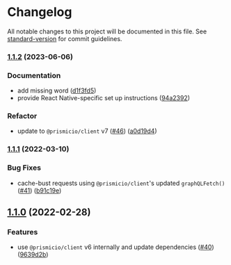 # Changelog

All notable changes to this project will be documented in this file. See [standard-version](https://github.com/conventional-changelog/standard-version) for commit guidelines.

### [1.1.2](https://github.com/prismicio/apollo-link-prismic/compare/v1.1.1...v1.1.2) (2023-06-06)


### Documentation

* add missing word ([d1f3fd5](https://github.com/prismicio/apollo-link-prismic/commit/d1f3fd5df3b43cfefd254d61d4c131bcb0f12b1f))
* provide React Native-specific set up instructions ([94a2392](https://github.com/prismicio/apollo-link-prismic/commit/94a239229d96d69eee8d4b21668f91aa950c312d))


### Refactor

* update to `@prismicio/client` v7 ([#46](https://github.com/prismicio/apollo-link-prismic/issues/46)) ([a0d19d4](https://github.com/prismicio/apollo-link-prismic/commit/a0d19d4f09fcd53588791ee2595e93d2ff746c35))

### [1.1.1](https://github.com/prismicio/apollo-link-prismic/compare/v1.1.0...v1.1.1) (2022-03-10)


### Bug Fixes

* cache-bust requests using `@prismicio/client`'s updated `graphQLFetch()` ([#41](https://github.com/prismicio/apollo-link-prismic/issues/41)) ([b91c19e](https://github.com/prismicio/apollo-link-prismic/commit/b91c19e4524e420cc4d6e076e94c825b70881268))

## [1.1.0](https://github.com/prismicio/apollo-link-prismic/compare/v1.0.9...v1.1.0) (2022-02-28)


### Features

* use `@prismicio/client` v6 internally and update dependencies ([#40](https://github.com/prismicio/apollo-link-prismic/issues/40)) ([9639d2b](https://github.com/prismicio/apollo-link-prismic/commit/9639d2beeb588240cf7a5b3340ceea655e72ffd0))
